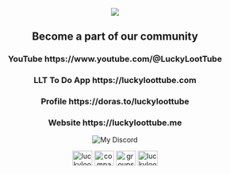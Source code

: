 <p align="center">
  <img src="https://readme-typing-svg.herokuapp.com?color=F70000&lines=LuckyLootTube+-+Digital+Philanthropy%E2%9D%A4%EF%B8%8F">
</p>

<h2 align="center">Become a part of our community</h2>

<div align="center">

<h3 align="center">YouTube https://www.youtube.com/@LuckyLootTube</h3>

<h3 align="center">LLT To Do App https://luckyloottube.com</h3>

<h3 align="center">Profile https://doras.to/luckyloottube</h3>

<h3 align="center">Website https://luckyloottube.me</h3>

![My Discord](https://discord-readme-badge.vercel.app/api?id=1092155990461382758)

</div>

<p align="center">
<a href="https://twitter.com/luckyloottube" target="blank"><img align="center" src="https://raw.githubusercontent.com/rahuldkjain/github-profile-readme-generator/master/src/images/icons/Social/twitter.svg" alt="luckyloottube" height="30" width="40" /></a>
<a href="https://linkedin.com/in/company/luckyloottube/" target="blank"><img align="center" src="https://raw.githubusercontent.com/rahuldkjain/github-profile-readme-generator/master/src/images/icons/Social/linked-in-alt.svg" alt="company/luckyloottube/" height="30" width="40" /></a>
<a href="https://fb.com/groups/luckyloottube" target="blank"><img align="center" src="https://raw.githubusercontent.com/rahuldkjain/github-profile-readme-generator/master/src/images/icons/Social/facebook.svg" alt="groups/luckyloottube" height="30" width="40" /></a>
<a href="https://instagram.com/luckyloottube" target="blank"><img align="center" src="https://raw.githubusercontent.com/rahuldkjain/github-profile-readme-generator/master/src/images/icons/Social/instagram.svg" alt="luckyloottube" height="30" width="40" /></a>
</p>
